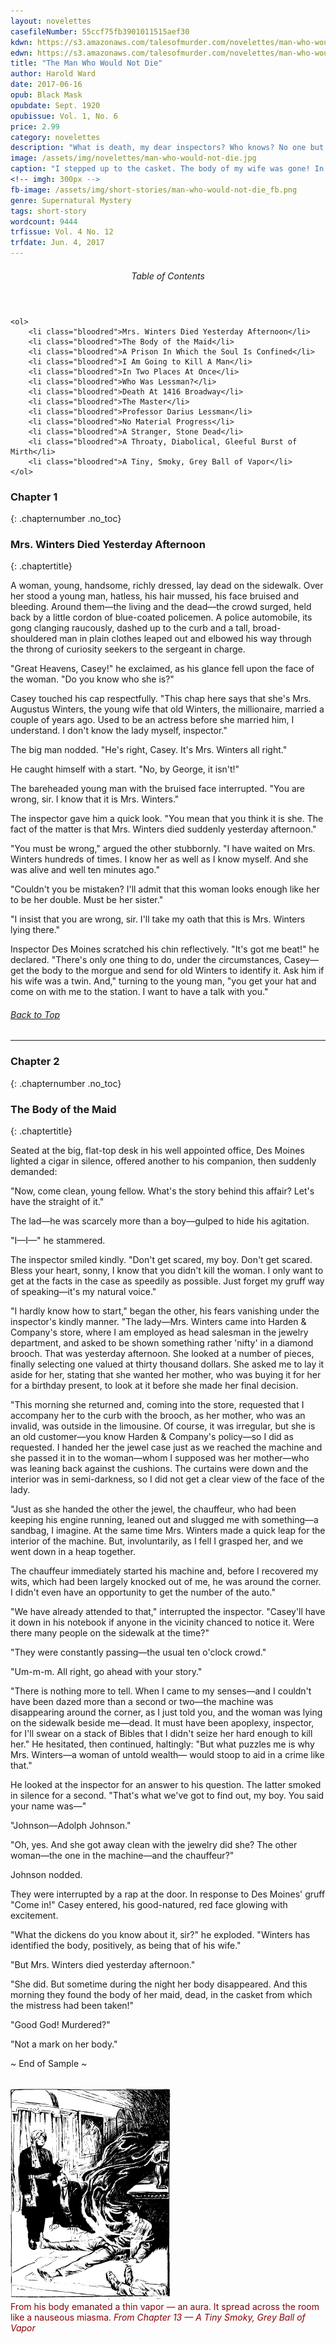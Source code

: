 ```yaml
---
layout: novelettes 
casefileNumber: 55ccf75fb3901011515aef30
kdwn: https://s3.amazonaws.com/talesofmurder.com/novelettes/man-who-would-not-die.mobi
edwn: https://s3.amazonaws.com/talesofmurder.com/novelettes/man-who-would-not-die.epub
title: "The Man Who Would Not Die"
author: Harold Ward
date: 2017-06-16
opub: Black Mask
opubdate: Sept. 1920
opubissue: Vol. 1, No. 6
price: 2.99
category: novelettes 
description: "What is death, my dear inspectors? Who knows? No one but me. What is the human body? Only a prison in which the soul is confined &mdash; a piece of clay to be discarded at will. God kills when he wishes. Why not I? It suited my purpose to use the mortal form of Mrs. Winters, and I took it."
image: /assets/img/novelettes/man-who-would-not-die.jpg
caption: "I stepped up to the casket. The body of my wife was gone! In its place was the body of Dolly, her maid, cold in death!"
<!-- imgh: 300px -->
fb-image: /assets/img/short-stories/man-who-would-not-die_fb.png
genre: Supernatural Mystery
tags: short-story
wordcount: 9444
trfissue: Vol. 4 No. 12
trfdate: Jun. 4, 2017
---
```


<div class="toc">
	<header>
		<h6>Table of Contents</h6>
	</header>
	
	<ol>
		<li class="bloodred">Mrs. Winters Died Yesterday Afternoon</li>
		<li class="bloodred">The Body of the Maid</li>
		<li class="bloodred">A Prison In Which the Soul Is Confined</li>
		<li class="bloodred">I Am Going to Kill A Man</li>
		<li class="bloodred">In Two Places At Once</li>
		<li class="bloodred">Who Was Lessman?</li>
		<li class="bloodred">Death At 1416 Broadway</li>
		<li class="bloodred">The Master</li>
		<li class="bloodred">Professor Darius Lessman</li>
		<li class="bloodred">No Material Progress</li>
		<li class="bloodred">A Stranger, Stone Dead</li>
		<li class="bloodred">A Throaty, Diabolical, Gleeful Burst of Mirth</li>
		<li class="bloodred">A Tiny, Smoky, Grey Ball of Vapor</li>
	</ol>
</div> <!-- table-of-contents -->

### Chapter 1
{: .chapternumber .no_toc}

### Mrs. Winters Died Yesterday Afternoon
{: .chaptertitle}

A woman, young, handsome, richly dressed, lay dead on the sidewalk. Over her stood a young man, hatless, his hair mussed, his face bruised and bleeding. Around them—the living and the dead—the crowd surged, held back by a little cordon of blue-coated policemen. A police automobile, its gong clanging raucously, dashed up to the curb and a tall, broad-shouldered man in plain clothes leaped out and elbowed his way through the throng of curiosity seekers to the sergeant in charge.

&quot;Great Heavens, Casey!&quot; he exclaimed, as his glance fell upon the face of the woman. &quot;Do you know who she is?&quot;

Casey touched his cap respectfully. &quot;This chap here says that she&#39;s Mrs. Augustus Winters, the young wife that old Winters, the millionaire, married a couple of years ago. Used to be an actress before she married him, I understand. I don&#39;t know the lady myself, inspector.&quot;

The big man nodded. &quot;He&#39;s right, Casey. It&#39;s Mrs. Winters all right.&quot;

He caught himself with a start. &quot;No, by George, it isn&#39;t!&quot;

The bareheaded young man with the bruised face interrupted. &quot;You are wrong, sir. I know that it is Mrs. Winters.&quot;

The inspector gave him a quick look. &quot;You mean that you think it is she. The fact of the matter is that Mrs. Winters died suddenly yesterday afternoon.&quot;

&quot;You must be wrong,&quot; argued the other stubbornly. &quot;I have waited on Mrs. Winters hundreds of times. I know her as well as I know myself. And she was alive and well ten minutes ago.&quot;

&quot;Couldn&#39;t you be mistaken? I&#39;ll admit that this woman looks enough like her to be her double. Must be her sister.&quot;

&quot;I insist that you are wrong, sir. I&#39;ll take my oath that this is Mrs. Winters lying there.&quot;

Inspector Des Moines scratched his chin reflectively. &quot;It&#39;s got me beat!&quot; he declared. &quot;There&#39;s only one thing to do, under the circumstances, Casey—get the body to the morgue and send for old Winters to identify it. Ask him if his wife was a twin. And,&quot; turning to the young man, &quot;you get your hat and come on with me to the station. I want to have a talk with you.&quot;

<h6 class="btt"><a href="#top">Back to Top</a></h6>

<hr>

### Chapter 2
{: .chapternumber .no_toc}

### The Body of the Maid
{: .chaptertitle}

Seated at the big, flat-top desk in his well appointed office, Des Moines lighted a cigar in silence, offered another to his companion, then suddenly demanded:

&quot;Now, come clean, young fellow. What&#39;s the story behind this affair? Let&#39;s have the straight of it.&quot;

The lad—he was scarcely more than a boy—gulped to hide his agitation.

&quot;I—I—&quot; he stammered.

The inspector smiled kindly. &quot;Don&#39;t get scared, my boy. Don&#39;t get scared. Bless your heart, sonny, I know that you didn&#39;t kill the woman. I only want to get at the facts in the case as speedily as possible. Just forget my gruff way of speaking—it&#39;s my natural voice.&quot;

&quot;I hardly know how to start,&quot; began the other, his fears vanishing under the inspector&#39;s kindly manner. &quot;The lady—Mrs. Winters came into Harden &amp; Company&#39;s store, where I am employed as head salesman in the jewelry department, and asked to be shown something rather &#39;nifty&#39; in a diamond brooch. That was yesterday afternoon. She looked at a number of pieces, finally selecting one valued at thirty thousand dollars. She asked me to lay it aside for her, stating that she wanted her mother, who was buying it for her for a birthday present, to look at it before she made her final decision.

&quot;This morning she returned and, coming into the store, requested that I accompany her to the curb with the brooch, as her mother, who was an invalid, was outside in the limousine. Of course, it was irregular, but she is an old customer—you know Harden &amp; Company&#39;s policy—so I did as requested. I handed her the jewel case just as we reached the machine and she passed it in to the woman—whom I supposed was her mother—who was leaning back against the cushions. The curtains were down and the interior was in semi-darkness, so I did not get a clear view of the face of the lady.

&quot;Just as she handed the other the jewel, the chauffeur, who had been keeping his engine running, leaned out and slugged me with something—a sandbag, I imagine. At the same time Mrs. Winters made a quick leap for the interior of the machine. But, involuntarily, as I fell I grasped her, and we went down in a heap together.

The chauffeur immediately started his machine and, before I recovered my wits, which had been largely knocked out of me, he was around the corner. I didn&#39;t even have an opportunity to get the number of the auto.&quot;

&quot;We have already attended to that,&quot; interrupted the inspector. &quot;Casey&#39;ll have it down in his notebook if anyone in the vicinity chanced to notice it. Were there many people on the sidewalk at the time?&quot;

&quot;They were constantly passing—the usual ten o&#39;clock crowd.&quot;

&quot;Um-m-m. All right, go ahead with your story.&quot;

&quot;There is nothing more to tell. When I came to my senses—and I couldn&#39;t have been dazed more than a second or two—the machine was disappearing around the corner, as I just told you, and the woman was lying on the sidewalk beside me—dead. It must have been apoplexy, inspector, for I&#39;ll swear on a stack of Bibles that I didn&#39;t seize her hard enough to kill her.&quot; He hesitated, then continued, haltingly: &quot;But what puzzles me is why Mrs. Winters—a woman of untold wealth— would stoop to aid in a crime like that.&quot;

He looked at the inspector for an answer to his question. The latter smoked in silence for a second. &quot;That&#39;s what we&#39;ve got to find out, my boy. You said your name was—&quot;

&quot;Johnson—Adolph Johnson.&quot;

&quot;Oh, yes. And she got away clean with the jewelry did she? The other woman—the one in the machine—and the chauffeur?&quot;

Johnson nodded.

They were interrupted by a rap at the door. In response to Des Moines&#39; gruff &quot;Come in!&quot; Casey entered, his good-natured, red face glowing with excitement.

&quot;What the dickens do you know about it, sir?&quot; he exploded. &quot;Winters has identified the body, positively, as being that of his wife.&quot;

&quot;But Mrs. Winters died yesterday afternoon.&quot;

&quot;She did. But sometime during the night her body disappeared. And this morning they found the body of her maid, dead, in the casket from which the mistress had been taken!&quot;

&quot;Good God! Murdered?&quot;

&quot;Not a mark on her body.&quot;

<p id="theend">~ End of Sample ~</p>

<figure style="margin: 2rem 0 2rem 0;max-width:100%;">
	<img src="/assets/img/short-stories/man-who-would-not-die-2.svg" alt="">
	<figcaption style="font-size: 0.875rem;color:#8b0000;">From his body emanated a thin vapor &mdash; an aura. It spread across the room like a nauseous miasma. <em class="uppercase bold">From Chapter 13 &mdash; A Tiny Smoky, Grey Ball of Vapor</em></figcaption>
</figure>

